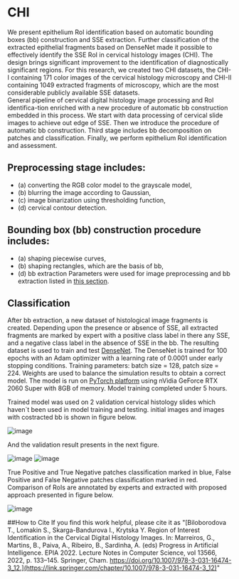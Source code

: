 # CHI
We present epithelium RoI identification based on automatic bounding boxes (bb) construction and SSE extraction. Further classification of the extracted epithelial fragments based on DenseNet made it possible to effectively identify the SSE RoI in cervical histology images (CHI). The design brings significant improvement to the identification of diagnostically significant regions. For this research, we created two CHI datasets, the CHI-I containing 171 color images of the cervical histology microscopy and CHI-II containing 1049 extracted fragments of microscopy, which are the most considerable publicly available SSE datasets.  
General pipeline of cervical digital histology image processing and RoI identifica-tion enriched with a new procedure of automatic bb construction embedded in this process. We start with data processing of cervical slide images to achieve out edge of SSE. Then we introduce the procedure of automatic bb construction. Third stage includes bb decomposition on patches and classification. Finally, we perform epithelium RoI identification and assessment. 
## Preprocessing stage includes: 
- (a) converting the RGB color model to the grayscale model, 
- (b) blurring the image according to Gaussian, 
- (c) image binarization using thresholding function, 
- (d) cervical contour detection. 
## Bounding box (bb) construction procedure includes:
- (a) shaping piecewise curves,
- (b) shaping rectangles, which are the basis of bb,
- (d) bb extraction
Parameters were used for image preprocessing and bb extraction listed in [this section](Data/CHI-I/README.md).

## Classification

After bb extraction, a new dataset of histological image fragments is created. Depending upon the presence or absence of SSE, all extracted fragments are marked by expert with a positive class label in there any SSE, and a negative class label in the absence of SSE in the bb. The resulting dataset is used to train and test [DenseNet](https://arxiv.org/abs/1608.06993). The DenseNet is trained for 100 epochs with an Adam optimizer with a learning rate of 0.0001 under early stopping conditions. Training parameters: batch size = 128, patch size = 224. Weights are used to balance the simulation results to obtain a correct model. The model is run on [PyTorch platform](https://pytorch.org/) using nVidia GeForce RTX 2060 Super with 8GB of memory. Model training completed under 5 hours.

Trained model was used on 2 validation cervical histology slides which haven`t been used in model training and testing. initial images and images with costracted bb is shown in figure below.

![image](https://user-images.githubusercontent.com/53811556/193571788-d3b62c0f-ef1a-45cf-a2e6-1071ea35f209.png)

And the validation result presents in the next figure.

![image](https://user-images.githubusercontent.com/53811556/193572217-0a0c849b-0fe4-4a66-a126-7036e21cbf0a.png)
![image](https://user-images.githubusercontent.com/53811556/193572243-0a3a0cd7-03c7-4101-a81d-1096a95ee07e.png)

True Positive and True Negative patches classification marked in blue, False Positive and False Negative patches classification marked in red.
Comparison of RoIs are annotated by experts and extracted with proposed approach presented in figure below.

![image](https://user-images.githubusercontent.com/53811556/193572724-2fe23715-0565-45fb-85e3-5a76772db2fa.png)

##How to Cite
If you find this work helpful, please cite it as "[Biloborodova T., Lomakin S., Skarga-Bandurova I., Krytska Y. Region of Interest Identification in the Cervical Digital Histology Images. In: Marreiros, G., Martins, B., Paiva, A., Ribeiro, B., Sardinha, A. (eds) Progress in Artificial Intelligence. EPIA 2022. Lecture Notes in Computer Science, vol 13566, 2022, p. 133–145. Springer, Cham. https://doi.org/10.1007/978-3-031-16474-3_12.](https://link.springer.com/chapter/10.1007/978-3-031-16474-3_12)"
